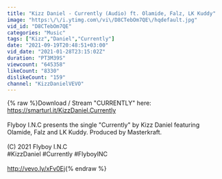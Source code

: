 ```yaml
---
title: "Kizz Daniel - Currently (Audio) ft. Olamide, Falz, LK Kuddy"
image: "https:\/\/i.ytimg.com\/vi\/D8CTebOm7QE\/hqdefault.jpg"
vid_id: "D8CTebOm7QE"
categories: "Music"
tags: ["Kizz","Daniel","Currently"]
date: "2021-09-19T20:48:51+03:00"
vid_date: "2021-01-28T23:15:02Z"
duration: "PT3M39S"
viewcount: "645358"
likeCount: "8330"
dislikeCount: "159"
channel: "KizzDanielVEVO"
---
```

{% raw %}Download / Stream &quot;CURRENTLY&quot; here: <a rel="nofollow" target="blank" href="https://smarturl.it/KizzDaniel.Currently">https://smarturl.it/KizzDaniel.Currently</a><br /><br />Flyboy I.N.C presents the single &quot;Currently&quot; by Kizz Daniel featuring Olamide, Falz and LK Kuddy. Produced by Masterkraft.<br /><br />(C) 2021 Flyboy I.N.C<br />#KizzDaniel #Currently #FlyboyINC<br /><br /><a rel="nofollow" target="blank" href="http://vevo.ly/xFv0Ej">http://vevo.ly/xFv0Ej</a>{% endraw %}
